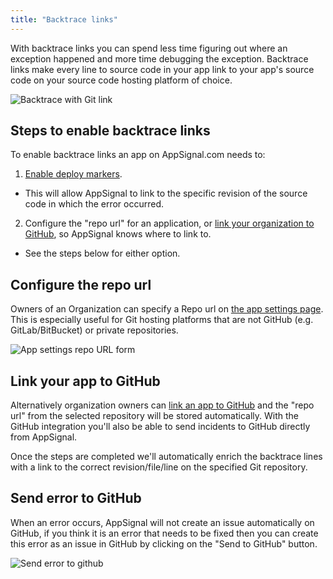 ```yaml
---
title: "Backtrace links"
---
```


With backtrace links you can spend less time figuring out where an exception happened and more time debugging the exception. Backtrace links make every line to source code in your app link to your app's source code on your source code hosting platform of choice.

![Backtrace with Git link](/assets/images/screenshots/backtrace_links/backtrace_links.png)

## Steps to enable backtrace links

To enable backtrace links an app on AppSignal.com needs to:

1. [Enable deploy markers](/application/markers/deploy-markers.html).
  - This will allow AppSignal to link to the specific revision of the source code in which the error occurred.
2. Configure the "repo url" for an application, or [link your organization to GitHub](https://appsignal.com/redirect-to/organization?to=admin/integrations/github), so AppSignal knows where to link to.
  - See the steps below for either option.

## Configure the repo url

Owners of an Organization can specify a Repo url on [the app settings page](https://appsignal.com/redirect-to/app?to=edit). This is especially useful for Git hosting platforms that are not GitHub (e.g. GitLab/BitBucket) or private repositories.

![App settings repo URL form](/assets/images/screenshots/backtrace_links/repo_url.png)

## Link your app to GitHub

Alternatively organization owners can [link an app to GitHub](https://appsignal.com/redirect-to/app?to=integrations) and the "repo url" from the selected repository will be stored automatically. With the GitHub integration you'll also be able to send incidents to GitHub directly from AppSignal.

Once the steps are completed we'll automatically enrich the backtrace lines with a link to the correct revision/file/line on the specified Git repository.

## Send error to GitHub
When an error occurs, AppSignal will not create an issue automatically on GitHub, if you think it is an error that needs to be fixed then you can create this error as an issue in GitHub by clicking on the "Send to GitHub" button.

![Send error to github](/assets/images/screenshots/backtrace_links/send_error_to_github.png)
